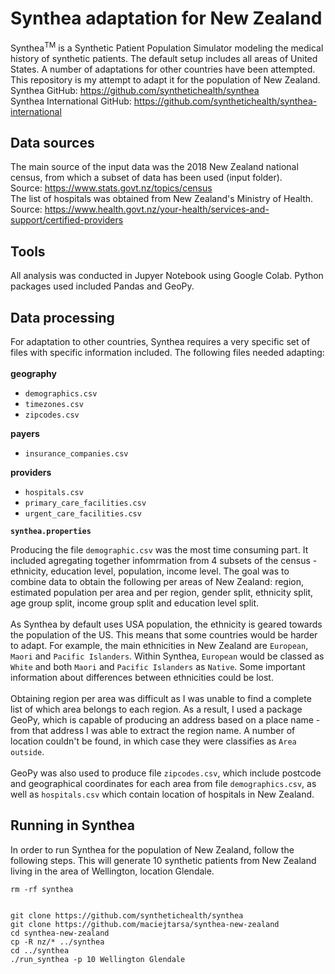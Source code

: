# Synthea adaptation for New Zealand
Synthea<sup>TM</sup> is a Synthetic Patient Population Simulator modeling the medical history of synthetic patients. The default setup includes all areas of United States. A number of adaptations for other countries have been attempted. This repository is my attempt to adapt it for the population of New Zealand.<br>
Synthea GitHub: https://github.com/synthetichealth/synthea<br>
Synthea International GitHub: https://github.com/synthetichealth/synthea-international<br>

## Data sources
The main source of the input data was the 2018 New Zealand national census, from which a subset of data has been used (input folder).<br>
Source: https://www.stats.govt.nz/topics/census<br>
The list of hospitals was obtained from New Zealand's Ministry of Health.
Source: https://www.health.govt.nz/your-health/services-and-support/certified-providers

## Tools
All analysis was conducted in Jupyer Notebook using Google Colab. Python packages used included Pandas and GeoPy.

## Data processing
For adaptation to other countries, Synthea requires a very specific set of files with specific information included. The following files needed adapting:<br><br>
<b>geography</b><br>
- `demographics.csv`
- `timezones.csv`
- `zipcodes.csv`<br>

<b>payers</b><br>
- `insurance_companies.csv`<br>

<b>providers</b><br>
- `hospitals.csv`
- `primary_care_facilities.csv`
- `urgent_care_facilities.csv`

<b>`synthea.properties`</b><br>

Producing the file `demographic.csv` was the most time consuming part. It included agregating together infomrmation from 4 subsets of the census - ethnicity, education level, population, income level. The goal was to combine data to obtain the following per areas of New Zealand: region, estimated population per area and per region, gender split, ethnicity split, age group split, income group split and education level split.<br><br>
As Synthea by default uses USA population, the ethnicity is geared towards the population of the US. This means that some countries would be harder to adapt. For example, the main ethnicities in New Zealand are `European`, `Maori` and `Pacific Islanders`. Within Synthea, `European` would be classed as `White` and both `Maori` and `Pacific Islanders` as `Native`. Some important information about differences between ethnicities could be lost.<br><br>
Obtaining region per area was difficult as I was unable to find a complete list of which area belongs to each region. As a result, I used a package GeoPy, which is capable of producing an address based on a place name - from that address I was able to extract the region name. A number of location couldn't be found, in which case they were classifies as `Area outside`.<br><br>
GeoPy was also used to produce file `zipcodes.csv`, which include postcode and geographical coordinates for each area from file `demographics.csv`, as well as `hospitals.csv` which contain location of hospitals in New Zealand.

## Running in Synthea
In order to run Synthea for the population of New Zealand, follow the following steps. This will generate 10 synthetic patients from New Zealand living in the area of Wellington, location Glendale.
```
rm -rf synthea


git clone https://github.com/synthetichealth/synthea
git clone https://github.com/maciejtarsa/synthea-new-zealand
cd synthea-new-zealand
cp -R nz/* ../synthea
cd ../synthea
./run_synthea -p 10 Wellington Glendale
```
